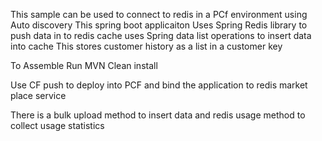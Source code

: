 This sample can be used to connect to redis in a PCf environment using Auto discovery
This spring boot applicaiton Uses Spring Redis library to push data in to redis cache
uses Spring data list operations to insert data into cache
This stores customer history as a list in a customer key


To Assemble Run 
   MVN Clean install
   
Use CF push to deploy into PCF and bind the application to redis market place service

There is a bulk upload method to insert data and redis usage method to collect usage statistics
